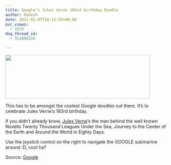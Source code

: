 ```yaml
---
title: Google’s Jules Verne 183rd birthday Doodle
author: Danesh
date: 2011-02-07T18:15:59+00:00
pvc_views:
  - 1633
dsq_thread_id:
  - 913096226

---
```

<img loading="lazy" class="alignnone size-medium wp-image-2238" title="Jules Verne-1830bday-doodle" src="/wp-content/uploads/2011/02/Jules-Verne-1830bday-doodle-450x137.png" alt="" width="450" height="137" srcset="/wp-content/uploads/2011/02/Jules-Verne-1830bday-doodle-450x137.png 450w, /wp-content/uploads/2011/02/Jules-Verne-1830bday-doodle.png 702w" sizes="(max-width: 450px) 100vw, 450px" />

This has to be amongst the coolest Google doodles out there. It&#8217;s to celebrate Jules Verne&#8217;s 183rd birthday.

If you didn&#8217;t already know, [Jules Verne][1]&#8216;s the man behind the well known Novells Twenty Thousand Leagues Under the Sea, Journey to the Center of the Earth and Around the World in Eighty Days.

Use the joystick control on the right to navigate the GOOGLE submarine around :D, cool ha?

Source: [Google][2]

 [1]: http://en.wikipedia.org/wiki/Jules_Verne
 [2]: http://www.google.com/